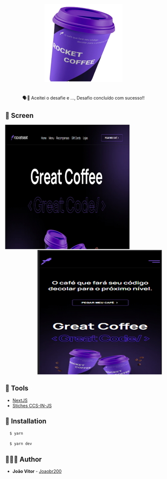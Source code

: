 <div align="center">
  <img src="./.github/rocket-coffee.png" alt="rocket-coffe" width="250" height="250"/>
</div>
<h1 align="center">
  <strong></strong>
</h1>

<p align="center">
🗣👥 Aceitei o desafie e ..., Desafio concluído com sucesso!!
</p>

## 🎨 Screen

<div align="LEFT">
  <img src="./.github/desktop.png" alt="desktop" width="400" height="400"/>
</div>

<div align="RIGHT">
  <img src="./.github/mobile.png" alt="mobile" width="400" height="400"/>
</div>

## 🧰 Tools

- [NextJS](https://nextjs.org)
- [Stiches CCS-IN-JS](https://stitches.dev)

## 🚧 Installation

```sh
  $ yarn

  $ yarn dev
```

## 🙅🏽‍♂️ Author

- **João Vitor** - [Joaobr200](https://github.com/joaobr200)
